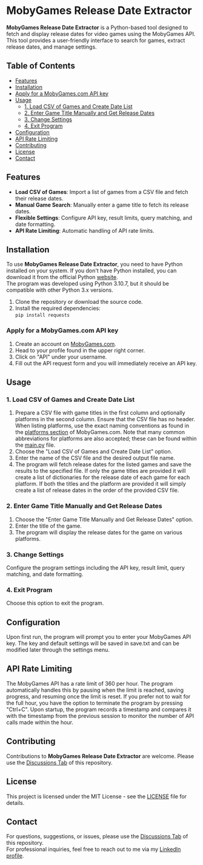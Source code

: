 # MobyGames Release Date Extractor

**MobyGames Release Date Extractor** is a Python-based tool designed to fetch and display release dates for video games using the MobyGames API. This tool provides a user-friendly interface to search for games, extract release dates, and manage settings.

## Table of Contents
- [Features](#features)
- [Installation](#installation)
- [Apply for a MobyGames.com API key](#apply-for-a-mobygamescom-api-key)
- [Usage](#usage)
  - [1. Load CSV of Games and Create Date List](#1-load-csv-of-games-and-create-date-list)
  - [2. Enter Game Title Manually and Get Release Dates](#2-enter-game-title-manually-and-get-release-dates)
  - [3. Change Settings](#3-change-settings)
  - [4. Exit Program](#4-exit-program)
- [Configuration](#configuration)
- [API Rate Limiting](#api-rate-limiting)
- [Contributing](#contributing)
- [License](#license)
- [Contact](#contact)

## Features
- **Load CSV of Games**: Import a list of games from a CSV file and fetch their release dates.
- **Manual Game Search**: Manually enter a game title to fetch its release dates.
- **Flexible Settings**: Configure API key, result limits, query matching, and date formatting.
- **API Rate Limiting**: Automatic handling of API rate limits.

## Installation
To use **MobyGames Release Date Extractor**, you need to have Python installed on your system. If you don't have Python installed, you can download it from the official Python [website](https://www.python.org/downloads/).\
The program was developed using Python 3.10.7, but it should be compatible with other Python 3.x versions.

1. Clone the repository or download the source code.
2. Install the required dependencies:\
```pip install requests```

### Apply for a MobyGames.com API key
1. Create an account on [MobyGames.com](https://www.mobygames.com/).
2. Head to your profile found in the upper right corner.
3. Click on "API" under your username.
4. Fill out the API request form and you will immediately receive an API key.

## Usage

### 1. Load CSV of Games and Create Date List
1. Prepare a CSV file with game titles in the first column and optionally platforms in the second column. Ensure that the CSV file has no header. When listing platforms, use the exact naming conventions as found in the [platforms section](https://www.mobygames.com/platform/) of MobyGames.com. Note that many common abbreviations for platforms are also accepted; these can be found within the [main.py](https://github.com/Aidan-Casselman/mobygames-release-date-extractor/blob/main/main.py) file.
2. Choose the "Load CSV of Games and Create Date List" option.
3. Enter the name of the CSV file and the desired output file name.
4. The program will fetch release dates for the listed games and save the results to the specified file. If only the game titles are provided it will create a list of dictionaries for the release date of each game for each platform. If both the titles and the platform are provided it will simply create a list of release dates in the order of the provided CSV file.

### 2. Enter Game Title Manually and Get Release Dates
1. Choose the "Enter Game Title Manually and Get Release Dates" option.
2. Enter the title of the game.
3. The program will display the release dates for the game on various platforms.

### 3. Change Settings
Configure the program settings including the API key, result limit, query matching, and date formatting.

### 4. Exit Program
Choose this option to exit the program.

## Configuration
Upon first run, the program will prompt you to enter your MobyGames API key. The key and default settings will be saved in save.txt and can be modified later through the settings menu.

## API Rate Limiting
The MobyGames API has a rate limit of 360 per hour. The program automatically handles this by pausing when the limit is reached, saving progress, and resuming once the limit is reset. If you prefer not to wait for the full hour, you have the option to terminate the program by pressing "Ctrl+C". Upon startup, the program records a timestamp and compares it with the timestamp from the previous session to monitor the number of API calls made within the hour.

## Contributing
Contributions to **MobyGames Release Date Extractor** are welcome. Please use the [Discussions Tab](https://github.com/Aidan-Casselman/mobygames-release-date-extractor/discussions/) of this repository.

## License
This project is licensed under the MIT License - see the [LICENSE](https://github.com/Aidan-Casselman/mobygames-release-date-extractor/blob/main/LICENSE) file for details.

## Contact
For questions, suggestions, or issues, please use the [Discussions Tab](https://github.com/Aidan-Casselman/mobygames-release-date-extractor/discussions/) of this repository.\
For professional inquiries, feel free to reach out to me via my [LinkedIn profile](https://www.linkedin.com/in/aidan-casselman-679616277).